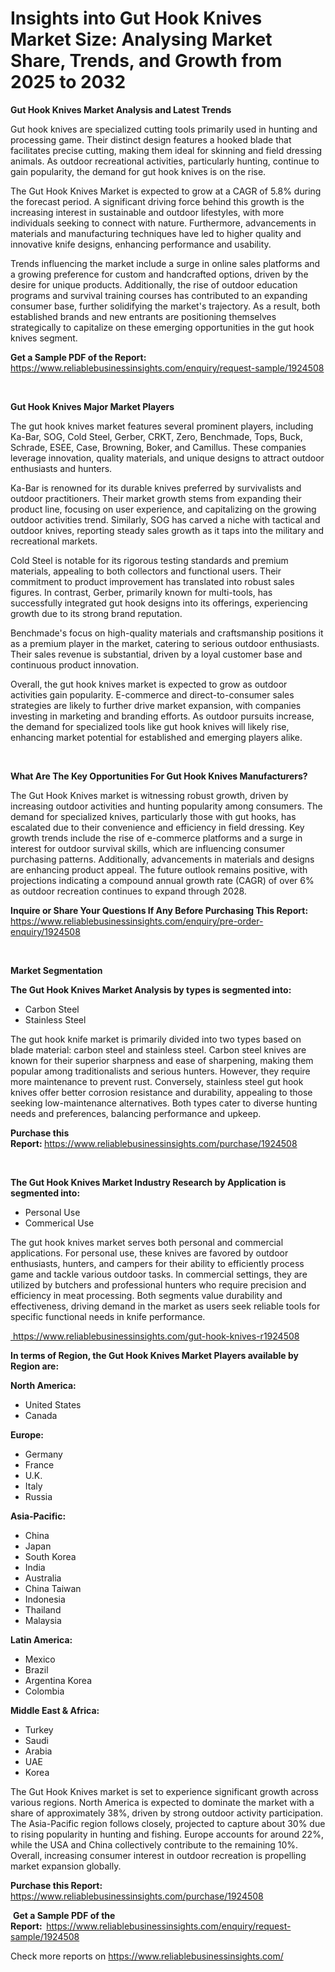 <p><h1>Insights into Gut Hook Knives Market Size: Analysing Market Share, Trends, and Growth from 2025 to 2032</h1></p><p><strong>Gut Hook Knives Market Analysis and Latest Trends</strong></p>
<p><p>Gut hook knives are specialized cutting tools primarily used in hunting and processing game. Their distinct design features a hooked blade that facilitates precise cutting, making them ideal for skinning and field dressing animals. As outdoor recreational activities, particularly hunting, continue to gain popularity, the demand for gut hook knives is on the rise.</p><p>The Gut Hook Knives Market is expected to grow at a CAGR of 5.8% during the forecast period. A significant driving force behind this growth is the increasing interest in sustainable and outdoor lifestyles, with more individuals seeking to connect with nature. Furthermore, advancements in materials and manufacturing techniques have led to higher quality and innovative knife designs, enhancing performance and usability.</p><p>Trends influencing the market include a surge in online sales platforms and a growing preference for custom and handcrafted options, driven by the desire for unique products. Additionally, the rise of outdoor education programs and survival training courses has contributed to an expanding consumer base, further solidifying the market's trajectory. As a result, both established brands and new entrants are positioning themselves strategically to capitalize on these emerging opportunities in the gut hook knives segment.</p></p>
<p><strong>Get a Sample PDF of the Report:&nbsp;</strong> <a href="https://www.reliablebusinessinsights.com/enquiry/request-sample/1924508?utm_campaign=1138&utm_medium=2&utm_source=Github&utm_content=ia&utm_term=14012025&utm_id=gut-hook-knives">https://www.reliablebusinessinsights.com/enquiry/request-sample/1924508</a></p>
<p>&nbsp;</p>
<p><strong>Gut Hook Knives Major Market Players</strong></p>
<p><p>The gut hook knives market features several prominent players, including Ka-Bar, SOG, Cold Steel, Gerber, CRKT, Zero, Benchmade, Tops, Buck, Schrade, ESEE, Case, Browning, Boker, and Camillus. These companies leverage innovation, quality materials, and unique designs to attract outdoor enthusiasts and hunters.</p><p>Ka-Bar is renowned for its durable knives preferred by survivalists and outdoor practitioners. Their market growth stems from expanding their product line, focusing on user experience, and capitalizing on the growing outdoor activities trend. Similarly, SOG has carved a niche with tactical and outdoor knives, reporting steady sales growth as it taps into the military and recreational markets.</p><p>Cold Steel is notable for its rigorous testing standards and premium materials, appealing to both collectors and functional users. Their commitment to product improvement has translated into robust sales figures. In contrast, Gerber, primarily known for multi-tools, has successfully integrated gut hook designs into its offerings, experiencing growth due to its strong brand reputation.</p><p>Benchmade's focus on high-quality materials and craftsmanship positions it as a premium player in the market, catering to serious outdoor enthusiasts. Their sales revenue is substantial, driven by a loyal customer base and continuous product innovation.</p><p>Overall, the gut hook knives market is expected to grow as outdoor activities gain popularity. E-commerce and direct-to-consumer sales strategies are likely to further drive market expansion, with companies investing in marketing and branding efforts. As outdoor pursuits increase, the demand for specialized tools like gut hook knives will likely rise, enhancing market potential for established and emerging players alike.</p></p>
<p>&nbsp;</p>
<p><strong>What Are The Key Opportunities For Gut Hook Knives Manufacturers?</strong></p>
<p><p>The Gut Hook Knives market is witnessing robust growth, driven by increasing outdoor activities and hunting popularity among consumers. The demand for specialized knives, particularly those with gut hooks, has escalated due to their convenience and efficiency in field dressing. Key growth trends include the rise of e-commerce platforms and a surge in interest for outdoor survival skills, which are influencing consumer purchasing patterns. Additionally, advancements in materials and designs are enhancing product appeal. The future outlook remains positive, with projections indicating a compound annual growth rate (CAGR) of over 6% as outdoor recreation continues to expand through 2028.</p></p>
<p><strong>Inquire or Share Your Questions If Any Before Purchasing This Report:</strong> <a href="https://www.reliablebusinessinsights.com/enquiry/pre-order-enquiry/1924508?utm_campaign=1138&utm_medium=2&utm_source=Github&utm_content=ia&utm_term=14012025&utm_id=gut-hook-knives">https://www.reliablebusinessinsights.com/enquiry/pre-order-enquiry/1924508</a></p>
<p>&nbsp;</p>
<p><strong>Market Segmentation</strong></p>
<p><strong>The Gut Hook Knives Market Analysis by types is segmented into:</strong></p>
<p><ul><li>Carbon Steel</li><li>Stainless Steel</li></ul></p>
<p><p>The gut hook knife market is primarily divided into two types based on blade material: carbon steel and stainless steel. Carbon steel knives are known for their superior sharpness and ease of sharpening, making them popular among traditionalists and serious hunters. However, they require more maintenance to prevent rust. Conversely, stainless steel gut hook knives offer better corrosion resistance and durability, appealing to those seeking low-maintenance alternatives. Both types cater to diverse hunting needs and preferences, balancing performance and upkeep.</p></p>
<p><strong>Purchase this Report:&nbsp;</strong><a href="https://www.reliablebusinessinsights.com/purchase/1924508?utm_campaign=1138&utm_medium=2&utm_source=Github&utm_content=ia&utm_term=14012025&utm_id=gut-hook-knives">https://www.reliablebusinessinsights.com/purchase/1924508</a></p>
<p>&nbsp;</p>
<p><strong>The Gut Hook Knives Market Industry Research by Application is segmented into:</strong></p>
<p><ul><li>Personal Use</li><li>Commerical Use</li></ul></p>
<p><p>The gut hook knives market serves both personal and commercial applications. For personal use, these knives are favored by outdoor enthusiasts, hunters, and campers for their ability to efficiently process game and tackle various outdoor tasks. In commercial settings, they are utilized by butchers and professional hunters who require precision and efficiency in meat processing. Both segments value durability and effectiveness, driving demand in the market as users seek reliable tools for specific functional needs in knife performance.</p></p>
<p><a href="https://www.reliablebusinessinsights.com/gut-hook-knives-r1924508?utm_campaign=1138&utm_medium=2&utm_source=Github&utm_content=ia&utm_term=14012025&utm_id=gut-hook-knives">&nbsp;https://www.reliablebusinessinsights.com/gut-hook-knives-r1924508</a></p>
<p><strong>In terms of Region, the Gut Hook Knives Market Players available by Region are:</strong></p>
<p>
    <p> <strong> North America: </strong>
        <ul>
            <li>United States</li>
            <li>Canada</li>
        </ul>
        </p> 
    <p> <strong> Europe: </strong>
        <ul>
            <li>Germany</li>
            <li>France</li>
            <li>U.K.</li>
            <li>Italy</li>
            <li>Russia</li>
        </ul>
        </p> 
    <p> <strong> Asia-Pacific: </strong>
        <ul>
            <li>China</li>
            <li>Japan</li>
            <li>South Korea</li>
            <li>India</li>
            <li>Australia</li>
            <li>China Taiwan</li>
            <li>Indonesia</li>
            <li>Thailand</li>
            <li>Malaysia</li>
        </ul>
        </p> 
    <p> <strong> Latin America: </strong>
        <ul>
            <li>Mexico</li>
            <li>Brazil</li>
            <li>Argentina Korea</li>
            <li>Colombia</li>
        </ul>
        </p> 
    <p> <strong> Middle East & Africa: </strong>
        <ul>
            <li>Turkey</li>
            <li>Saudi</li>
            <li>Arabia</li>
            <li>UAE</li>
            <li>Korea</li>
        </ul>
    </p>
    </p>
<p><p>The Gut Hook Knives market is set to experience significant growth across various regions. North America is expected to dominate the market with a share of approximately 38%, driven by strong outdoor activity participation. The Asia-Pacific region follows closely, projected to capture about 30% due to rising popularity in hunting and fishing. Europe accounts for around 22%, while the USA and China collectively contribute to the remaining 10%. Overall, increasing consumer interest in outdoor recreation is propelling market expansion globally.</p></p>
<p><strong>Purchase this Report: </strong><a href="https://www.reliablebusinessinsights.com/purchase/1924508?utm_campaign=1138&utm_medium=2&utm_source=Github&utm_content=ia&utm_term=14012025&utm_id=gut-hook-knives">https://www.reliablebusinessinsights.com/purchase/1924508</a></p>
<p>&nbsp;<strong>Get a Sample PDF of the Report:&nbsp;&nbsp;</strong><a href="https://www.reliablebusinessinsights.com/enquiry/request-sample/1924508?utm_campaign=1138&utm_medium=2&utm_source=Github&utm_content=ia&utm_term=14012025&utm_id=gut-hook-knives">https://www.reliablebusinessinsights.com/enquiry/request-sample/1924508</a></p>
<p><strong></strong></p>
<p>Check more reports on <a href="https://www.reliablebusinessinsights.com/?utm_campaign=1138&utm_medium=2&utm_source=Github&utm_content=ia&utm_term=14012025&utm_id=gut-hook-knives">https://www.reliablebusinessinsights.com/</a></p>